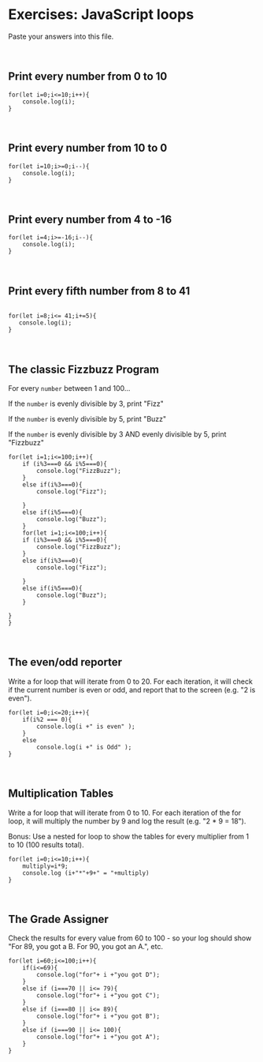 

# Exercises: JavaScript loops

Paste your answers into this file.

<br>

## Print every number from 0 to 10

```
for(let i=0;i<=10;i++){
    console.log(i);
}
```

<br>

## Print every number from 10 to 0

```
for(let i=10;i>=0;i--){
    console.log(i);
}
```

<br>

## Print every number from 4 to -16

```
for(let i=4;i>=-16;i--){
    console.log(i);
}
```

<br>

## Print every fifth number from 8 to 41

```

for(let i=8;i<= 41;i+=5){
   console.log(i);
}
```

<br>

## The classic Fizzbuzz Program

For every `number` between 1 and 100...

If the `number` is evenly divisible by 3, print "Fizz"

If the `number` is evenly divisible by 5, print "Buzz"

If the `number` is evenly divisible by 3 AND evenly divisible by 5, print "Fizzbuzz"


```
for(let i=1;i<=100;i++){
    if (i%3===0 && i%5===0){
        console.log("FizzBuzz");
    }
    else if(i%3===0){
        console.log("Fizz");

    }
    else if(i%5===0){
        console.log("Buzz");
    }
    for(let i=1;i<=100;i++){
    if (i%3===0 && i%5===0){
        console.log("FizzBuzz");
    }
    else if(i%3===0){
        console.log("Fizz");

    }
    else if(i%5===0){
        console.log("Buzz");
    }
    
}
}
```

<br>


## The even/odd reporter

Write a for loop that will iterate from 0 to 20. For each iteration, it will check if the current number is even or odd, and report that to the screen (e.g. "2 is even").

```
for(let i=0;i<=20;i++){
    if(i%2 === 0){
        console.log(i +" is even" );
    }
    else 
        console.log(i +" is Odd" );
}
```

<br>

## Multiplication Tables

Write a for loop that will iterate from 0 to 10. For each iteration of the for loop, it will multiply the number by 9 and log the result (e.g. "2 * 9 = 18").

Bonus: Use a nested for loop to show the tables for every multiplier from 1 to 10 (100 results total).


```
for(let i=0;i<=10;i++){
    multiply=i*9;
    console.log (i+"*"+9+" = "+multiply)
}
```

<br>

## The Grade Assigner

Check the results for every value from 60 to 100 - so your log should show "For 89, you got a B. For 90, you got an A.", etc.

```
for(let i=60;i<=100;i++){
    if(i<=69){
        console.log("for"+ i +"you got D");
    }
    else if (i===70 || i<= 79){
        console.log("for"+ i +"you got C");
    }
    else if (i===80 || i<= 89){
        console.log("for"+ i +"you got B");
    }
    else if (i===90 || i<= 100){
        console.log("for"+ i +"you got A");
    }
}
```
